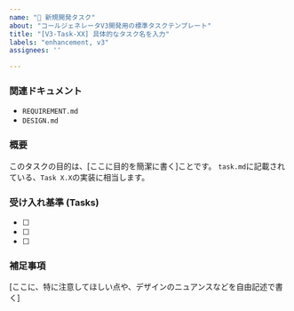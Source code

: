```yaml
---
name: "📝 新規開発タスク"
about: "コールジェネレータV3開発用の標準タスクテンプレート"
title: "[V3-Task-XX] 具体的なタスク名を入力"
labels: "enhancement, v3"
assignees: ''

---
```


### 関連ドキュメント
- `REQUIREMENT.md`
- `DESIGN.md`

### 概要
このタスクの目的は、[ここに目的を簡潔に書く]ことです。
`task.md`に記載されている、`Task X.X`の実装に相当します。

### 受け入れ基準 (Tasks)
- [ ] 
- [ ] 
- [ ] 

### 補足事項
[ここに、特に注意してほしい点や、デザインのニュアンスなどを自由記述で書く]